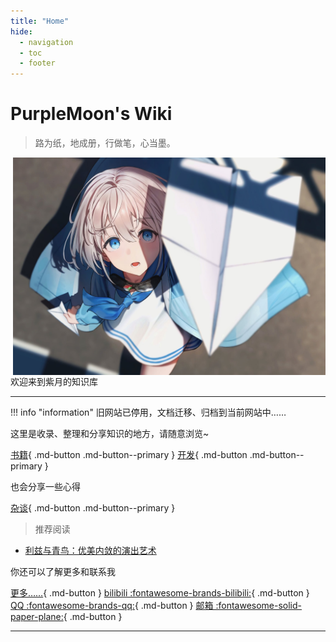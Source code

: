 ```yaml
---
title: "Home"
hide:
  - navigation
  - toc
  - footer
---
```


# **PurpleMoon's Wiki**
>路为纸，地成册，行做笔，心当墨。

<p>
<img src="assets/index.jpg" width="500" align="right"/>
欢迎来到紫月的知识库
</p>

---
!!! info "information"
    旧网站已停用，文档迁移、归档到当前网站中……

这里是收录、整理和分享知识的地方，请随意浏览~

[书籍](./book/book.md){ .md-button .md-button--primary }
[开发](#){ .md-button .md-button--primary }

也会分享一些心得

[杂谈](./blog/index.md){ .md-button .md-button--primary }
<!-- [生活](#){ .md-button .md-button--primary } -->

>推荐阅读

- [利兹与青鸟：优美内敛的演出艺术](./docs/blog/posts/利兹与青鸟.md)

你还可以了解更多和联系我

[更多……](./about/about.md){ .md-button }
[bilibili :fontawesome-brands-bilibili:](https://space.bilibili.com/104246503/dynamic){ .md-button }
[QQ :fontawesome-brands-qq:](http://240719280.qzone.qq.com){ .md-button }
[邮箱 :fontawesome-solid-paper-plane:](mailto:<yjy0214@foxmail.com>){ .md-button }

---
